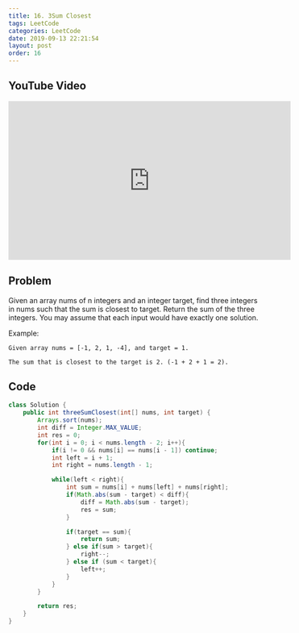 ```yaml
---
title: 16. 3Sum Closest
tags: LeetCode
categories: LeetCode
date: 2019-09-13 22:21:54
layout: post
order: 16
---
```


## YouTube Video

<iframe width="560" height="315" src="https://www.youtube.com/embed/Yg6q9P3Ln60" frameborder="0" allow="accelerometer; autoplay; encrypted-media; gyroscope; picture-in-picture" allowfullscreen></iframe>

## Problem

Given an array nums of n integers and an integer target, find three integers in nums such that the sum is closest to target. Return the sum of the three integers. You may assume that each input would have exactly one solution.

Example:

```
Given array nums = [-1, 2, 1, -4], and target = 1.

The sum that is closest to the target is 2. (-1 + 2 + 1 = 2).
```

## Code

```java
class Solution {
    public int threeSumClosest(int[] nums, int target) {
        Arrays.sort(nums);
        int diff = Integer.MAX_VALUE;
        int res = 0;
        for(int i = 0; i < nums.length - 2; i++){
            if(i != 0 && nums[i] == nums[i - 1]) continue;
            int left = i + 1;
            int right = nums.length - 1;

            while(left < right){
                int sum = nums[i] + nums[left] + nums[right];
                if(Math.abs(sum - target) < diff){
                    diff = Math.abs(sum - target);
                    res = sum;
                }

                if(target == sum){
                    return sum;
                } else if(sum > target){
                    right--;
                } else if (sum < target){
                    left++;
                }
            }
        }

        return res;
    }
}
```

